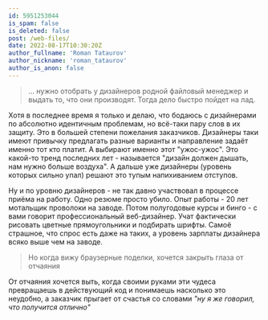 ```yaml
---
id: 5951253044
is_spam: false
is_deleted: false
post: /web-files/
date: 2022-08-17T10:30:20Z
author_fullname: 'Roman Tataurov'
author_nickname: 'roman_tataurov'
author_is_anon: false
---
```


<blockquote>... нужно отобрать у дизайнеров родной файловый менеджер и выдать то, что они производят. Тогда дело быстро пойдет на лад.</blockquote><p></p><p>Хотя в последнее время я только и делаю, что бодаюсь с дизайнерами по абсолютно идентичным проблемам, но всё-таки пару слов в их защиту. Это в большей степени пожелания заказчиков. Дизайнеры таки имеют привычку предлагать разные варианты и направление задаёт именно тот кто платит. А выбирают именно этот "ужос-ужос". Это какой-то тренд последних лет - называется "дизайн должен дышать, нам нужно больше воздуха". А дальше уже дизайнеры (уровень которых сильно упал) решают это тупым напихиванием отступов.</p><p>Ну и по уровню дизайнеров - не так давно участвовал в процессе приёма на работу. Одно резюме просто убило. Опыт работы - 20 лет мотальщик проволоки на заводе. Потом полугодовые курсы и бинго - с вами говорит профессиональный веб-дизайнер. Учат фактически рисовать цветные прямоугольники и подбирать шрифты. Самоё страшное, что спрос есть даже на таких, а уровень зарплаты дизайнера всяко выше чем на заводе.</p><p></p><blockquote>Но когда вижу браузерные поделки, хочется закрыть глаза от отчаяния</blockquote><p></p><p>От отчаяния хочется выть, когда своими руками эти чудеса превращаешь в действующий код и понимаешь насколько это неудобно, а заказчик прыгает от счастья со словами <i>"ну я же говорил, что получится отлично"</i></p>
